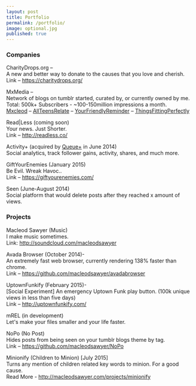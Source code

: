 ```yaml
---
layout: post
title: Portfolio
permalink: /portfolio/
image: optional.jpg
published: true
---
```


 
  
### Companies
  
CharityDrops.org &#8211;<br>
A new and better way to donate to the causes that you love and cherish.<br>
Link &#8211; <https://charitydrops.org/>

MxMedia &#8211;<br>
Network of blogs on tumblr started, curated by, or currently owned by me.<br> Total: 500k+ Subscribers - ~100-150million impressions a month.<br>
[Mxcleod](http://mxcleod.com/) &#8211; 
[AllTeensRelate](http://alllteensrelate.tumblr.com/) &#8211; 
[YourFriendlyReminder](http://yourfriendlyreminder.tumblr.com/) &#8211; [ThingsFittingPerfectly](http://ThingsFittingPerfectly.tumblr.com/)<br>

Read|Less (coming soon)<br>
Your news. Just Shorter.<br>
Link &#8211; <http://readless.co/>

Activity+ (acquired by <a href="http://qplus.io">Queue+</a> in June 2014)<br>
Social analytics, track follower gains, activity, shares, and much more.

GiftYourEnemies (January 2015)<br>
Be Evil. Wreak Havoc..<br>
Link &#8211; <https://giftyourenemies.com/>

Seen (June-August 2014)<br>
Social platform that would delete posts after they reached x amount of views.


### Projects

Macleod Sawyer (Music)<br>
I make music sometimes.<br>
Link: <http://soundcloud.com/macleodsawyer>

Avada Browser (October 2014)-<br>
An extremely fast web browser, currently rendering 138% faster than chrome.<br>
Link &#8211; <https://github.com/macleodsawyer/avadabrowser>

UptownFunkify (February 2015)-<br>
[Social Experiment] An emergency Uptown Funk play button. (100k unique views in less than five days)<br>
Link &#8211; <http://uptownfunkify.com/><br>

mREL (in development)<br>
Let's make your files smaller and your life faster.<br>

NoPo (No Post)<br>
Hides posts from being seen on your tumblr blogs theme by tag.<br>
Link &#8211; <https://github.com/macleodsawyer/NoPo>

Minionify (Children to Minion) [July 2015]<br>
Turns any mention of children related key words to minion. For a good cause.<br>
Read More - <http://macleodsawyer.com/projects/minionify><br>
